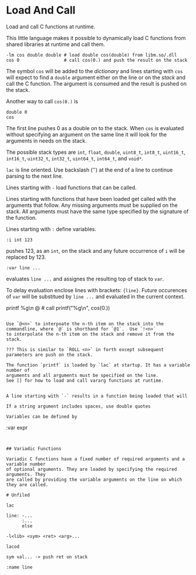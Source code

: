 # Load And Call

Load and call C functions at runtime.

This little language makes it possible to dynamically load C
functions from shared libraries at runtime and call them.

```
-lm cos double double # load double cos(double) from libm.so/.dll
cos 0                 # call cos(0.) and push the result on the stack
```

The symbol `cos` will be added to the _dictionary_ and lines starting with `cos`
will expect to find a `double` argument either on the line or on the _stack_
and call the C function. The argument is consumed and the result is pushed
on the stack.

Another way to call `cos(0.)` is

```
double 0
cos
```

The first line pushes 0 as a double on to the stack. When `cos` is evaluated without
specifying an argument on the same line it will look for the arguments in needs
on the stack.

The possible stack types are `int`, `float`, `double`, `uint8_t`, `int8_t`, `uint16_t`, `int16_t`,
`uint32_t`, `int32_t`, `uint64_t`, `int64_t`, and `void*`.

`lac` is line oriented. Use backslash ('\') at the end of a line to continue parsing to the next line.  

Lines starting with  `-` load functions that can be called.

Lines starting with functions that have been loaded get called with the
arguments that follow.  Any missing arguments must be supplied on the
stack. All arguments must have the same type specified by the signature of
the function.

Lines starting with `:` define variables.

```
:i int 123
```

pushes 123, as an `int`, on the stack and any future occurrence of `i` will be replaced by 123.


```
:var line ...
```

evaluates `line ...` and assignes the resulting top of stack to `var`.

To delay evaluation enclose lines with brackets: `{line}`. Future occurences of `var`
will be substitued by `line ...` and evaluated in the current context.

printf %g\n @         # call printf("%g\n", cos(0.))
```

Use `@<n>` to interpoate the n-th item on the stack into the
commandline, where `@` is shorthand for `@1`.  Use `!<n>`
to interpolate the n-th item on the stack and remove it from the stack.

??? This is similar to `ROLL <n>` in forth except subsequent parameters are push on the stack.

The function `printf` is loaded by `lac` at startup. It has a variable number of
arguments and all arguments must be specified on the line.
See [] for how to load and call vararg functions at runtime.


A line starting with `-` results in a function being loaded that will 

If a string argument includes spaces, use double quotes 

Variables can be defined by

```
:var expr
```


## Variadic Functions

Variadic C functions have a fixed number of required arguments and a variable number
of optional arguments. They are loaded by specifying the required arguments. They
are called by providing the variable arguments on the line on which they are called.

# Unfiled

lac

line: -...
      :...
	  else

-l<lib> <sym> <ret> <arg>...

lacod

sym val... -> push ret on stack

:name line


